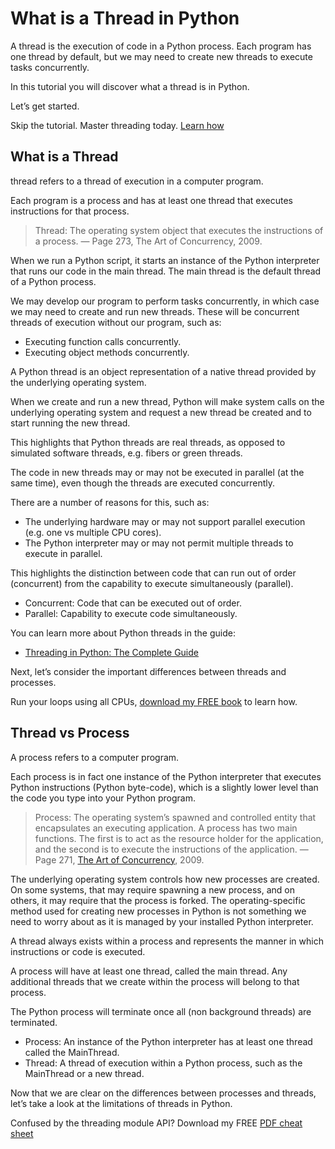 # What is a Thread in Python

A thread is the execution of code in a Python process. Each program has one thread by default, but we may need to create new threads to execute tasks concurrently.

In this tutorial you will discover what a thread is in Python.

Let’s get started.

Skip the tutorial. Master threading today. [Learn how](https://superfastpython.com/threading-in-python/)

## What is a Thread

 thread refers to a thread of execution in a computer program.

Each program is a process and has at least one thread that executes instructions for that process.

> Thread: The operating system object that executes the instructions of a process.
    — Page 273, The Art of Concurrency, 2009.

When we run a Python script, it starts an instance of the Python interpreter that runs our code in the main thread. The main thread is the default thread of a Python process.

We may develop our program to perform tasks concurrently, in which case we may need to create and run new threads. These will be concurrent threads of execution without our program, such as:

- Executing function calls concurrently.
- Executing object methods concurrently.

A Python thread is an object representation of a native thread provided by the underlying operating system.

When we create and run a new thread, Python will make system calls on the underlying operating system and request a new thread be created and to start running the new thread.

This highlights that Python threads are real threads, as opposed to simulated software threads, e.g. fibers or green threads.

The code in new threads may or may not be executed in parallel (at the same time), even though the threads are executed concurrently.

There are a number of reasons for this, such as:

- The underlying hardware may or may not support parallel execution (e.g. one vs multiple CPU cores).
- The Python interpreter may or may not permit multiple threads to execute in parallel.

This highlights the distinction between code that can run out of order (concurrent) from the capability to execute simultaneously (parallel).

- Concurrent: Code that can be executed out of order.
- Parallel: Capability to execute code simultaneously.

You can learn more about Python threads in the guide:

- [Threading in Python: The Complete Guide](https://superfastpython.com/threading-in-python/)

Next, let’s consider the important differences between threads and processes.

Run your loops using all CPUs, [download my FREE book](https://superfastpython.com/plip-incontent) to learn how. 

## Thread vs Process

A process refers to a computer program.

Each process is in fact one instance of the Python interpreter that executes Python instructions (Python byte-code), which is a slightly lower level than the code you type into your Python program.

> Process: The operating system’s spawned and controlled entity that encapsulates an executing application. A process has two main functions. The first is to act as the resource holder for the application, and the second is to execute the instructions of the application.
> — Page 271, [The Art of Concurrency](https://amzn.to/3z1XhOz), 2009.

The underlying operating system controls how new processes are created. On some systems, that may require spawning a new process, and on others, it may require that the process is forked. The operating-specific method used for creating new processes in Python is not something we need to worry about as it is managed by your installed Python interpreter.

A thread always exists within a process and represents the manner in which instructions or code is executed.

A process will have at least one thread, called the main thread. Any additional threads that we create within the process will belong to that process.

The Python process will terminate once all (non background threads) are terminated.

- Process: An instance of the Python interpreter has at least one thread called the MainThread.
- Thread: A thread of execution within a Python process, such as the MainThread or a new thread.

Now that we are clear on the differences between processes and threads, let’s take a look at the limitations of threads in Python.

Confused by the threading module API?
Download my FREE [PDF cheat sheet](https://marvelous-writer-6152.ck.page/088fc51f28)
